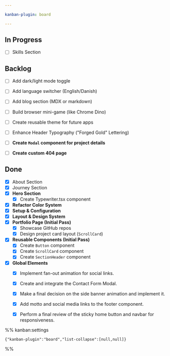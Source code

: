 ```yaml
---

kanban-plugin: board

---
```


## In Progress
- [ ] Skills Section


## Backlog
- [ ] Add dark/light mode toggle
- [ ] Add language switcher (English/Danish)
- [ ] Add blog section (MDX or markdown)
- [ ] Build browser mini-game (like Chrome Dino)
- [ ] Create reusable theme for future apps
- [ ] Enhance Header Typography ("Forged Gold" Lettering)
- [ ] **Create `Modal` component for project details**
- [ ] **Create custom 404 page**


## Done
- [x] About Section
- [x] Journey Section
- [x] **Hero Section**
    - [x] Create Typewriter.tsx component
- [x] **Refactor Color System**
- [x] **Setup & Configuration**
- [x] **Layout & Design System**
- [x] **Portfolio Page (Initial Pass)**
	- [x] Showcase GitHub repos
	- [x] Design project card layout (`ScrollCard`)
- [x] **Reusable Components (Initial Pass)**
	- [x] Create `Button` component
	- [x] Create `ScrollCard` component
	- [x] Create `SectionHeader` component
- [x] **Global Elements**
	- [x] Implement fan-out animation for social links.
	- [x] Create and integrate the Contact Form Modal.
	- [x] Make a final decision on the side banner animation and implement it.
	- [x] Add motto and social media links to the footer component.
	- [x] Perform a final review of the sticky home button and navbar for responsiveness.



%% kanban:settings
```
{"kanban-plugin":"board","list-collapse":[null,null]}
```
%%